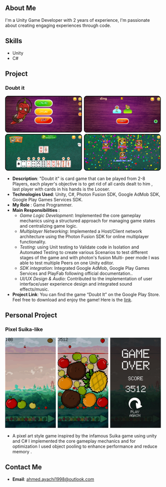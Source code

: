 ## About Me
I'm a Unity Game Developer with 2 years of experience, I'm passionate about creating engaging experiences through code.
## Skills
- Unity 
- C# 

##  Project
### Doubt it 
![in_game_screen_shot](/assets/ingame_screen_shots.png)
- **Description**: "Doubt it" is  card game that can be played from 2-8 Players, each player's objective is to get rid of all cards dealt to him , last player with cards in his hands is the Looser.
- **Technologies Used**: Unity, C#, Photon Fusion SDK, Google AdMob SDK, Google Play Games Services SDK.
- **My Role** :  Game Programmer. 
- **Main Responsibilities** : 
	- *Game Logic Development*: Implemented the core gameplay mechanics using a structured approach for managing game states and centralizing game logic.
	- *Multiplayer Networking*: Implemented a Host/Client network architecture using the Photon Fusion SDK for online multiplayer functionality.  
	- *Testing*: using Unit testing to Validate code in Isolation and Automated Testing to create various Scenarios to test different stages of the game and with photon's fusion Multi- peer mode I was able to test multiple Peers on one Unity editor.
	- *SDK integration*: Integrated Google AdMob, Google Play Games Services and PlayFab following official documentation.. 
	- *UI/UX Design & Audio*: Contributed to the implementation of user interface/user experience design and integrated sound effects/music.
 - **Project Link**: You can find the game “Doubt It” on the Google Play Store. Feel free to download and enjoy the game! Here is the [link](https://play.google.com/store/apps/details?id=com.SpicyHarissa.Doubt_It).

## Personal Project
### Pixel Suika-like
![in_game_screen_shot](/assets/Pixel_Suika_Shots.png)
- A pixel art style game inspired by the infamous Suika game using unity and C# I implemented the core gameplay mechanics and for optimization I used object pooling to enhance performance and reduce memory .

## Contact Me
- **Email**: ahmed.ayachi1998@outlook.com
